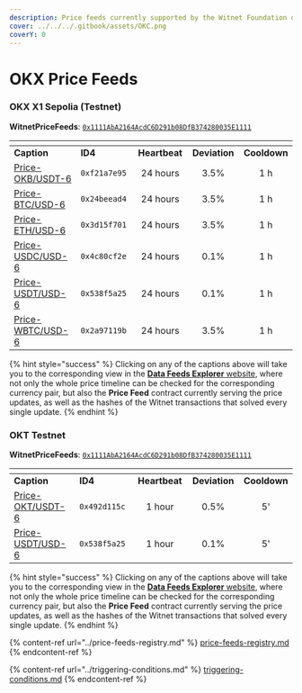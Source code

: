 ```yaml
---
description: Price feeds currently supported by the Witnet Foundation on the OKX ecosystem
cover: ../../../.gitbook/assets/OKC.png
coverY: 0
---
```


# OKX Price Feeds

### OKX X1 Sepolia (Testnet)

**WitnetPriceFeeds**: [`0x1111AbA2164AcdC6D291b08DfB374280035E1111`](https://www.oklink.com/x1-test/address/0x1111AbA2164AcdC6D291b08DfB374280035E1111)

<table data-header-hidden><thead><tr><th width="196"></th><th width="141"></th><th width="114" align="center"></th><th width="112" align="center"></th><th align="center"></th></tr></thead><tbody><tr><td><strong>Caption</strong></td><td><strong>ID4</strong></td><td align="center"><strong>Heartbeat</strong></td><td align="center"><strong>Deviation</strong></td><td align="center"><strong>Cooldown</strong></td></tr><tr><td><a href="https://feeds.witnet.io/feeds/okx-x1-sepolia_okb-usdt_6">Price-OKB/USDT-6</a></td><td><code>0xf21a7e95</code></td><td align="center">24 hours</td><td align="center">3.5%</td><td align="center">1 h</td></tr><tr><td><a href="https://feeds.witnet.io/feeds/okx-x1-sepolia_btc-usd_6">Price-BTC/USD-6</a></td><td><code>0x24beead4</code></td><td align="center">24 hours</td><td align="center">3.5%</td><td align="center">1 h</td></tr><tr><td><a href="https://feeds.witnet.io/feeds/okx-x1-sepolia_eth-usd_6">Price-ETH/USD-6</a></td><td><code>0x3d15f701</code></td><td align="center">24 hours</td><td align="center">3.5%</td><td align="center">1 h</td></tr><tr><td><a href="https://feeds.witnet.io/feeds/okx-x1-sepolia_usdc-usd_6">Price-USDC/USD-6</a></td><td><code>0x4c80cf2e</code></td><td align="center">24 hours</td><td align="center">0.1%</td><td align="center">1 h</td></tr><tr><td><a href="https://feeds.witnet.io/feeds/okx-x1-sepolia_usdt-usd_6">Price-USDT/USD-6</a></td><td><code>0x538f5a25</code></td><td align="center">24 hours</td><td align="center">0.1%</td><td align="center">1 h</td></tr><tr><td><a href="https://feeds.witnet.io/feeds/okx-x1-sepolia_wbtc-usd_6">Price-WBTC/USD-6</a></td><td><code>0x2a97119b</code></td><td align="center">24 hours</td><td align="center">3.5%</td><td align="center">1 h</td></tr></tbody></table>

{% hint style="success" %}
Clicking on any of the captions above will take you to the corresponding view in the [**Data Feeds Explorer** website](https://feeds.witnet.io), where not only the whole price timeline can be checked for the corresponding currency pair, but also the **Price Feed** contract currently serving the price updates, as well as the hashes of the Witnet transactions that solved every single update.
{% endhint %}

### OKT Testnet

**WitnetPriceFeeds**: [`0x1111AbA2164AcdC6D291b08DfB374280035E1111`](https://www.oklink.com/es-la/oktc-test/address/0x1111AbA2164AcdC6D291b08DfB374280035E1111)

<table data-header-hidden><thead><tr><th width="201"></th><th width="150"></th><th width="114" align="center"></th><th width="108" align="center"></th><th align="center"></th></tr></thead><tbody><tr><td><strong>Caption</strong></td><td><strong>ID4</strong></td><td align="center"><strong>Heartbeat</strong></td><td align="center"><strong>Deviation</strong></td><td align="center"><strong>Cooldown</strong></td></tr><tr><td><a href="https://feeds.witnet.io/feeds/okx-okxchain-testnet_okt-usdt_6">Price-OKT/USDT-6</a></td><td><code>0x492d115c</code></td><td align="center">1 hour</td><td align="center">0.5%</td><td align="center">5'</td></tr><tr><td><a href="https://feeds.witnet.io/feeds/okx-okxchain-testnet_usdt-usd_6">Price-USDT/USD-6</a></td><td><code>0x538f5a25</code></td><td align="center">1 hour</td><td align="center">0.1%</td><td align="center">5'</td></tr></tbody></table>

{% hint style="success" %}
Clicking on any of the captions above will take you to the corresponding view in the [**Data Feeds Explorer** website](https://feeds.witnet.io), where not only the whole price timeline can be checked for the corresponding currency pair, but also the **Price Feed** contract currently serving the price updates, as well as the hashes of the Witnet transactions that solved every single update.
{% endhint %}

{% content-ref url="../price-feeds-registry.md" %}
[price-feeds-registry.md](../price-feeds-registry.md)
{% endcontent-ref %}

{% content-ref url="../triggering-conditions.md" %}
[triggering-conditions.md](../triggering-conditions.md)
{% endcontent-ref %}

